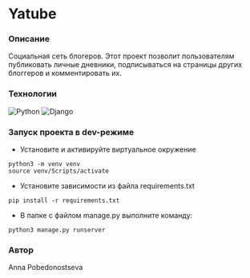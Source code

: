 # Yatube
### Описание
Социальная сеть блогеров. Этот проект позволит пользователям публиковать личные дневники, подписываться на страницы других блоггеров и комментировать их.
### Технологии
![Python](https://img.shields.io/badge/python-3.9-blue?logo=python)
![Django](https://img.shields.io/badge/DJANGO-2.2.19-blue?logo=django&logoColor=white)
### Запуск проекта в dev-режиме
- Установите и активируйте виртуальное окружение
```
python3 -m venv venv
source venv/Scripts/activate

```
- Установите зависимости из файла requirements.txt
```
pip install -r requirements.txt
``` 
- В папке с файлом manage.py выполните команду:
```
python3 manage.py runserver
```
### Автор
Anna Pobedonostseva

